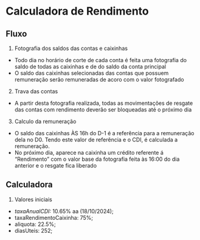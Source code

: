 # Calculadora de Rendimento

## Fluxo

1. Fotografia dos saldos das contas e caixinhas
- Todo dia no horário de corte de cada conta é feita uma fotografia do saldo de todas as caixinhas e de do saldo da conta principal
- O saldo das caixinhas selecionadas das contas que possuem remuneração serão remuneradas de acoro com o valor fotografado

2. Trava das contas
- A partir desta fotografia realizada, todas as movimentações de resgate das contas com rendimento deverão ser bloqueadas até o próximo dia

3. Calculo da remuneração
- O saldo das caixinhas ÀS 16h do D-1 é a referência para a remuneração dela no D0. Tendo este valor de referência e o CDI, é calculada a remuneração.
- No próximo dia, aparece na caixinha um crédito referente á “Rendimento” com o valor base da fotografia feita às 16:00 do dia anterior e o resgate fica liberado

## Calculadora

1. Valores iniciais

- *taxaAnualCDI:* 10.65% aa (18/10/2024);
- taxaRendimentoCaixinha: 75%;
- aliquota: 22.5%;
- diasUteis: 252;
